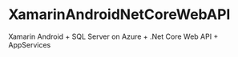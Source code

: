 # XamarinAndroidNetCoreWebAPI
Xamarin Android + SQL Server on Azure + .Net Core Web API + AppServices
